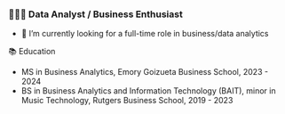 ### 🧑🏻‍💻 Data Analyst / Business Enthusiast

- 🔭 I’m currently looking for a full-time role in business/data analytics

📚 Education
- MS in Business Analytics, Emory Goizueta Business School, 2023 - 2024
- BS in Business Analytics and Information Technology (BAIT), minor in Music Technology, Rutgers Business School, 2019 - 2023
<!--
**Jayson-Xu-00/Jayson-Xu-00** is a ✨ _special_ ✨ repository because its `README.md` (this file) appears on your GitHub profile.

Here are some ideas to get you started:

- 🔭 I’m currently working on ...
- 🌱 I’m currently learning ...
- 👯 I’m looking to collaborate on ...
- 🤔 I’m looking for help with ...
- 💬 Ask me about ...
- 📫 How to reach me: ...
- 😄 Pronouns: ...
- ⚡ Fun fact: ...
-->
